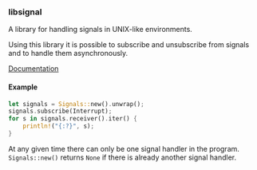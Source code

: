 ### libsignal

A library for handling signals in UNIX-like environments.

Using this library it is possible to subscribe and unsubscribe from signals and to
handle them asynchronously. 

[Documentation](https://mahkoh.github.io/signals/doc/signals)

#### Example

```rust
let signals = Signals::new().unwrap();
signals.subscribe(Interrupt);
for s in signals.receiver().iter() {
    println!("{:?}", s);
}
```

At any given time there can only be one signal handler in the program.
`Signals::new()` returns `None` if there is already another signal handler.

